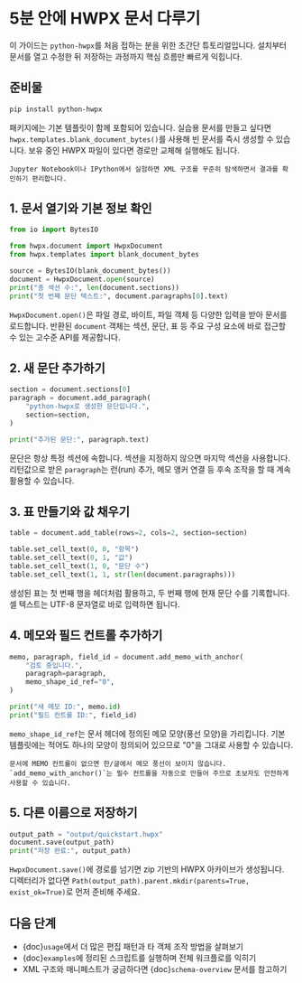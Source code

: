 # 5분 안에 HWPX 문서 다루기

이 가이드는 `python-hwpx`를 처음 접하는 분을 위한 초간단 튜토리얼입니다. 설치부터 문서를 열고 수정한 뒤 저장하는 과정까지 핵심 흐름만 빠르게 익힙니다.

## 준비물

```bash
pip install python-hwpx
```

패키지에는 기본 템플릿이 함께 포함되어 있습니다. 실습용 문서를 만들고 싶다면 `hwpx.templates.blank_document_bytes()`를 사용해 빈 문서를 즉시 생성할 수 있습니다. 보유 중인 HWPX 파일이 있다면 경로만 교체해 실행해도 됩니다.

```{tip}
Jupyter Notebook이나 IPython에서 실험하면 XML 구조를 꾸준히 탐색하면서 결과를 확인하기 편리합니다.
```

## 1. 문서 열기와 기본 정보 확인

```python
from io import BytesIO

from hwpx.document import HwpxDocument
from hwpx.templates import blank_document_bytes

source = BytesIO(blank_document_bytes())
document = HwpxDocument.open(source)
print("총 섹션 수:", len(document.sections))
print("첫 번째 문단 텍스트:", document.paragraphs[0].text)
```

`HwpxDocument.open()`은 파일 경로, 바이트, 파일 객체 등 다양한 입력을 받아 문서를 로드합니다. 반환된 `document` 객체는 섹션, 문단, 표 등 주요 구성 요소에 바로 접근할 수 있는 고수준 API를 제공합니다.

## 2. 새 문단 추가하기

```python
section = document.sections[0]
paragraph = document.add_paragraph(
    "python-hwpx로 생성한 문단입니다.",
    section=section,
)

print("추가된 문단:", paragraph.text)
```

문단은 항상 특정 섹션에 속합니다. 섹션을 지정하지 않으면 마지막 섹션을 사용합니다. 리턴값으로 받은 `paragraph`는 런(run) 추가, 메모 앵커 연결 등 후속 조작을 할 때 계속 활용할 수 있습니다.

## 3. 표 만들기와 값 채우기

```python
table = document.add_table(rows=2, cols=2, section=section)

table.set_cell_text(0, 0, "항목")
table.set_cell_text(0, 1, "값")
table.set_cell_text(1, 0, "문단 수")
table.set_cell_text(1, 1, str(len(document.paragraphs)))
```

생성된 표는 첫 번째 행을 헤더처럼 활용하고, 두 번째 행에 현재 문단 수를 기록합니다. 셀 텍스트는 UTF-8 문자열로 바로 입력하면 됩니다.

## 4. 메모와 필드 컨트롤 추가하기

```python
memo, paragraph, field_id = document.add_memo_with_anchor(
    "검토 중입니다.",
    paragraph=paragraph,
    memo_shape_id_ref="0",
)

print("새 메모 ID:", memo.id)
print("필드 컨트롤 ID:", field_id)
```

`memo_shape_id_ref`는 문서 헤더에 정의된 메모 모양(풍선 모양)을 가리킵니다. 기본 템플릿에는 적어도 하나의 모양이 정의되어 있으므로 "0"을 그대로 사용할 수 있습니다.

```{note}
문서에 MEMO 컨트롤이 없으면 한/글에서 메모 풍선이 보이지 않습니다. `add_memo_with_anchor()`는 필수 컨트롤을 자동으로 만들어 주므로 초보자도 안전하게 사용할 수 있습니다.
```

## 5. 다른 이름으로 저장하기

```python
output_path = "output/quickstart.hwpx"
document.save(output_path)
print("저장 완료:", output_path)
```

`HwpxDocument.save()`에 경로를 넘기면 zip 기반의 HWPX 아카이브가 생성됩니다. 디렉터리가 없다면 `Path(output_path).parent.mkdir(parents=True, exist_ok=True)`로 먼저 준비해 주세요.

## 다음 단계

- {doc}`usage`에서 더 많은 편집 패턴과 타 객체 조작 방법을 살펴보기
- {doc}`examples`에 정리된 스크립트를 실행하며 전체 워크플로를 익히기
- XML 구조와 매니페스트가 궁금하다면 {doc}`schema-overview` 문서를 참고하기
